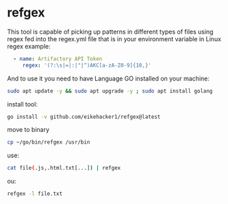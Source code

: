# refgex
This tool is capable of picking up patterns in different types of files using regex fed into the regex.yml file that is in your environment variable in Linux
regex example:
```yaml
  - name: Artifactory API Token
     regex: '(?:\s|=|:|"|^)AKC[a-zA-Z0-9]{10,}'
```
And to use it you need to have Language GO installed on your machine:
```bash
sudo apt update -y && sudo apt upgrade -y ; sudo apt install golang
```
install tool:
```bash
go install -v github.com/eikehacker1/refgex@latest 
```
move to binary 
```bash
cp ~/go/bin/refgex /usr/bin
```
use:
```bash
cat file(.js,.html.txt[...]) | refgex 
```
ou:
```bash
refgex -l file.txt 
```
